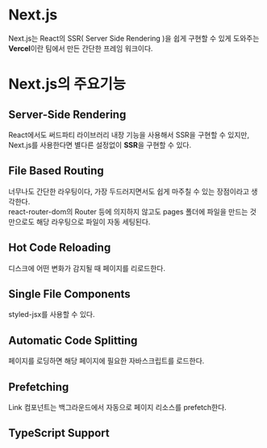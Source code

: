# Next.js

Next.js는 React의 SSR( Server Side Rendering )을 쉽게 구현할 수 있게 도와주는 **Vercel**이란 팀에서 만든 간단한 프레임 워크이다.

# Next.js의 주요기능

## Server-Side Rendering
React에서도 써드파티 라이브러리 내장 기능을 사용해서 SSR을 구현할 수 있지만, Next.js를 사용한다면 별다른 설정없이 **SSR**을 구현할 수 있다. 

## File Based Routing
너무나도 간단한 라우팅이다, 가장 두드러지면서도 쉽게 마주칠 수 있는 장점이라고 생각한다.  
react-router-dom의 Router 등에 의지하지 않고도 pages 폴더에 파일을 만드는 것 만으로도 해당 라우팅으로 파일이 자동 세팅된다.

## Hot Code Reloading
디스크에 어떤 변화가 감지될 때 페이지를 리로드한다.

## Single File Components
styled-jsx를 사용할 수 있다.

## Automatic Code Splitting
페이지를 로딩하면 해당 페이지에 필요한 자바스크립트를 로드한다.

## Prefetching
Link 컴포넌트는 백그라운드에서 자동으로 페이지 리소스를 prefetch한다.

## TypeScript Support